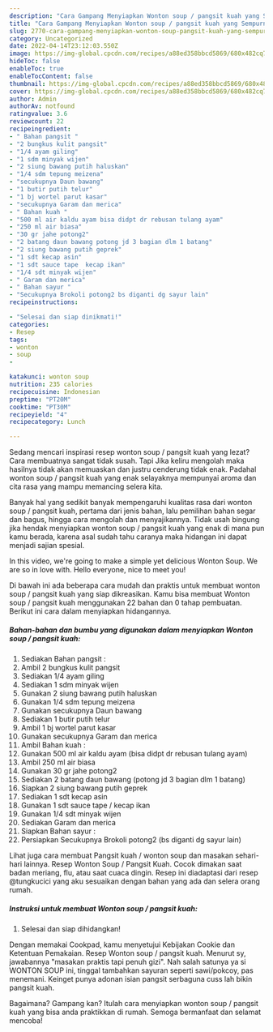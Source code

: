 ```yaml
---
description: "Cara Gampang Menyiapkan Wonton soup / pangsit kuah yang Sempurna "
title: "Cara Gampang Menyiapkan Wonton soup / pangsit kuah yang Sempurna "
slug: 2770-cara-gampang-menyiapkan-wonton-soup-pangsit-kuah-yang-sempurna
category: Uncategorized
date: 2022-04-14T23:12:03.550Z
image: https://img-global.cpcdn.com/recipes/a88ed358bbcd5869/680x482cq70/wonton-soup-pangsit-kuah-foto-resep-utama.jpg
hideToc: false
enableToc: true
enableTocContent: false
thumbnail: https://img-global.cpcdn.com/recipes/a88ed358bbcd5869/680x482cq70/wonton-soup-pangsit-kuah-foto-resep-utama.jpg
cover: https://img-global.cpcdn.com/recipes/a88ed358bbcd5869/680x482cq70/wonton-soup-pangsit-kuah-foto-resep-utama.jpg
author: Admin
authorAv: notfound
ratingvalue: 3.6
reviewcount: 22
recipeingredient:
- " Bahan pangsit "
- "2 bungkus kulit pangsit"
- "1/4 ayam giling"
- "1 sdm minyak wijen"
- "2 siung bawang putih haluskan"
- "1/4 sdm tepung meizena"
- "secukupnya Daun bawang"
- "1 butir putih telur"
- "1 bj wortel parut kasar"
- "secukupnya Garam dan merica"
- " Bahan kuah "
- "500 ml air kaldu ayam bisa didpt dr rebusan tulang ayam"
- "250 ml air biasa"
- "30 gr jahe potong2"
- "2 batang daun bawang potong jd 3 bagian dlm 1 batang"
- "2 siung bawang putih geprek"
- "1 sdt kecap asin"
- "1 sdt sauce tape  kecap ikan"
- "1/4 sdt minyak wijen"
- " Garam dan merica"
- " Bahan sayur "
- "Secukupnya Brokoli potong2 bs diganti dg sayur lain"
recipeinstructions:

- "Selesai dan siap dinikmati!"
categories:
- Resep
tags:
- wonton
- soup
- 

katakunci: wonton soup  
nutrition: 235 calories
recipecuisine: Indonesian
preptime: "PT20M"
cooktime: "PT30M"
recipeyield: "4"
recipecategory: Lunch

---
```



Sedang mencari inspirasi resep wonton soup / pangsit kuah yang lezat? Cara membuatnya sangat tidak susah. Tapi Jika keliru mengolah maka hasilnya tidak akan memuaskan dan justru cenderung tidak enak. Padahal wonton soup / pangsit kuah yang enak selayaknya mempunyai aroma dan cita rasa yang mampu memancing selera kita.


Banyak hal yang sedikit banyak mempengaruhi kualitas rasa dari wonton soup / pangsit kuah, pertama dari jenis bahan, lalu pemilihan bahan segar dan bagus, hingga cara mengolah dan menyajikannya. Tidak usah bingung jika hendak menyiapkan wonton soup / pangsit kuah yang enak di mana pun kamu berada, karena asal sudah tahu caranya maka hidangan ini dapat menjadi sajian spesial.

In this video, we&#39;re going to make a simple yet delicious Wonton Soup. We are so in love with. Hello everyone, nice to meet you!


Di bawah ini ada beberapa cara mudah dan praktis untuk membuat wonton soup / pangsit kuah yang siap dikreasikan. Kamu bisa membuat Wonton soup / pangsit kuah menggunakan 22 bahan dan 0 tahap pembuatan. Berikut ini cara dalam menyiapkan hidangannya.

<!--inarticleads1-->

##### Bahan-bahan dan bumbu yang digunakan dalam menyiapkan Wonton soup / pangsit kuah:

1. Sediakan  Bahan pangsit :
1. Ambil 2 bungkus kulit pangsit
1. Sediakan 1/4 ayam giling
1. Sediakan 1 sdm minyak wijen
1. Gunakan 2 siung bawang putih haluskan
1. Gunakan 1/4 sdm tepung meizena
1. Gunakan secukupnya Daun bawang
1. Sediakan 1 butir putih telur
1. Ambil 1 bj wortel parut kasar
1. Gunakan secukupnya Garam dan merica
1. Ambil  Bahan kuah :
1. Gunakan 500 ml air kaldu ayam (bisa didpt dr rebusan tulang ayam)
1. Ambil 250 ml air biasa
1. Gunakan 30 gr jahe potong2
1. Sediakan 2 batang daun bawang (potong jd 3 bagian dlm 1 batang)
1. Siapkan 2 siung bawang putih geprek
1. Sediakan 1 sdt kecap asin
1. Gunakan 1 sdt sauce tape / kecap ikan
1. Gunakan 1/4 sdt minyak wijen
1. Sediakan  Garam dan merica
1. Siapkan  Bahan sayur :
1. Persiapkan Secukupnya Brokoli potong2 (bs diganti dg sayur lain)


Lihat juga cara membuat Pangsit kuah / wonton soup dan masakan sehari-hari lainnya. Resep Wonton Soup / Pangsit Kuah. Cocok dimakan saat badan meriang, flu, atau saat cuaca dingin. Resep ini diadaptasi dari resep @tungkucici yang aku sesuaikan dengan bahan yang ada dan selera orang rumah. 

<!--inarticleads2-->

##### Instruksi untuk membuat Wonton soup / pangsit kuah:


1. Selesai dan siap dihidangkan!

Dengan memakai Cookpad, kamu menyetujui Kebijakan Cookie dan Ketentuan Pemakaian. Resep Wonton soup / pangsit kuah. Menurut sy, jawabannya &#34;masakan praktis tapi penuh gizi&#34;. Nah salah satunya ya si WONTON SOUP ini, tinggal tambahkan sayuran seperti sawi/pokcoy, pas menemani. Keinget punya adonan isian pangsit serbaguna cuss lah bikin pangsit kuah. 

Bagaimana? Gampang kan? Itulah cara menyiapkan wonton soup / pangsit kuah yang bisa anda praktikkan di rumah. Semoga bermanfaat dan selamat mencoba!
